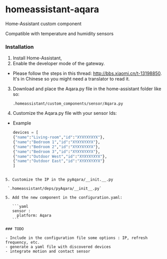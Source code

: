 # homeassistant-aqara
Home-Assistant custom component

Compatible with temperature and humidity sensors

### Installation
1. Install Home-Assistant,
2. Enable the developer mode of the gateway.
 - Please follow the steps in this thread: http://bbs.xiaomi.cn/t-13198850. 
It's in Chinese so you might need a translator to read it.
3. Download and place the Aqara.py file in the home-assistant folder like so:

    `.homeassistant/custom_components/sensor/Aqara.py`

4. Customize the Aqara.py file with your sensor Ids:
 - Example

    ```python
    devices = [
    {"name":"Living-room","id":"XYXYXYXYX"},
    {"name":"Bedroom 1","id":"XYXYXYXYX"},
    {"name":"Bedroom 2","id":"XYXYXYXYX"},
    {"name":"Bedroom 3","id":"XYXYXYXYX"},
    {"name":"Outdoor West","id":"XYXYXYXYX"},
    {"name":"Outdoor East","id":"XYXYXYXYX"}
    ] 
 ```

5. Customize the IP in the pyAqara/__init.__.py

  `.homeassistant/deps/pyAqara/__init__.py`

5. Add the new component in the configuration.yaml:

    ```yaml
    sensor :
      platform: Aqara
    ```

### TODO

 - Include in the configuration file some options : IP, refresh frequency, etc.
 - generate a yaml file with discovered devices
 - integrate motion and contact sensor
